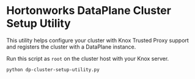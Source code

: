 # Hortonworks DataPlane Cluster Setup Utility

This utility helps configure your cluster with Knox Trusted Proxy support and registers the
cluster with a DataPlane instance.

Run this script as ```root``` on the cluster host with your Knox server.

```
python dp-cluster-setup-utility.py
```